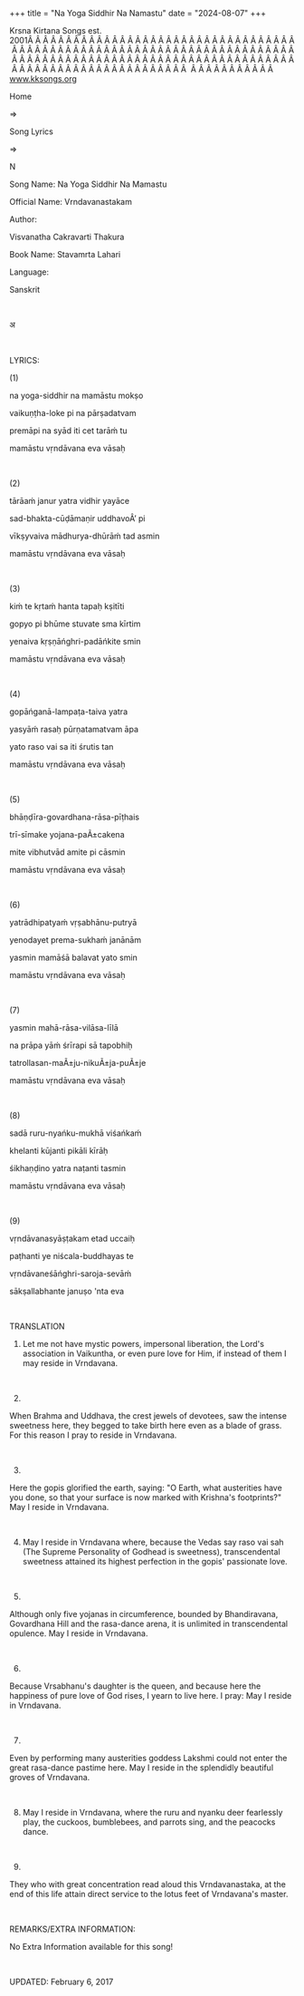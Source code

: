 +++ 
title = "Na Yoga Siddhir Na Namastu"
date = "2024-08-07"
+++

Krsna Kirtana Songs est. 2001Â Â Â Â Â Â Â Â Â Â Â Â Â Â Â Â Â Â Â Â Â Â Â Â Â Â Â Â Â Â Â Â Â Â Â Â Â Â Â Â Â Â Â Â Â Â Â Â Â Â Â Â Â Â Â Â Â Â Â Â Â Â Â Â Â Â Â Â Â Â Â Â Â Â Â Â Â Â Â Â Â Â Â Â Â Â Â Â Â Â Â Â Â Â Â Â Â Â Â Â Â Â Â Â Â Â Â Â Â Â Â Â Â Â Â Â Â Â Â Â Â Â Â Â Â Â Â Â Â Â Â Â  Â Â Â Â Â Â Â Â Â Â Â  
www.kksongs.org








Home
 
⇒
 
Song Lyrics
 
⇒
 
N


Song
Name: Na Yoga Siddhir Na Mamastu


Official
Name: Vrndavanastakam


Author:

Visvanatha Cakravarti Thakura


Book
Name: 
Stavamrta
Lahari


Language:

Sanskrit


 








अ








 


LYRICS:


(1)


na
yoga-siddhir na mamāstu mokṣo

vaikuṇṭha-loke pi na pārṣadatvam

premāpi na syād iti cet tarāḿ tu

mamāstu vṛndāvana eva vāsaḥ


 


(2)


tārāaḿ
janur yatra vidhir yayāce

sad-bhakta-cūḍāmaṇir uddhavoÂ’ pi

vīkṣyvaiva mādhurya-dhūrāḿ tad asmin

mamāstu vṛndāvana eva vāsaḥ


 


(3)


kiḿ
te kṛtaḿ hanta tapaḥ kṣitīti

gopyo pi bhūme stuvate sma kīrtim

yenaiva kṛṣṇāńghri-padāńkite smin

mamāstu vṛndāvana eva vāsaḥ


 


(4)


gopāńganā-lampaṭa-taiva
yatra

yasyāḿ rasaḥ pūrṇatamatvam āpa

yato raso vai sa iti śrutis tan

mamāstu vṛndāvana eva vāsaḥ


 


(5)


bhāṇḍīra-govardhana-rāsa-pīṭhais

trī-sīmake yojana-paÃ±cakena

mite vibhutvād amite pi cāsmin

mamāstu vṛndāvana eva vāsaḥ


 


(6)


yatrādhipatyaḿ
vṛṣabhānu-putryā

yenodayet prema-sukhaḿ janānām

yasmin mamāśā balavat yato smin

mamāstu vṛndāvana eva vāsaḥ


 


(7)


yasmin
mahā-rāsa-vilāsa-līlā

na prāpa yāḿ śrīrapi sā tapobhiḥ

tatrollasan-maÃ±ju-nikuÃ±ja-puÃ±je

mamāstu vṛndāvana eva vāsaḥ


 


(8)


sadā
ruru-nyańku-mukhā viśańkaḿ

khelanti kūjanti pikāli kīrāḥ

śikhaṇḍino yatra naṭanti tasmin

mamāstu vṛndāvana eva vāsaḥ


 


(9)


vṛndāvanasyāṣṭakam
etad uccaiḥ

paṭhanti ye niścala-buddhayas te

vṛndāvaneśāńghri-saroja-sevāḿ

sākṣallabhante januṣo 'nta eva


 


TRANSLATION


1) Let
me not have mystic powers, impersonal liberation, the Lord's association in
Vaikuntha, or even pure love for Him, if instead of them I may reside in
Vrndavana.


 


2)
When Brahma and Uddhava, the crest jewels of devotees, saw the intense
sweetness here, they begged to take birth here even as a blade of grass. For
this reason I pray to reside in Vrndavana.


 


3)
Here the gopis glorified the earth, saying: "O Earth, what austerities
have you done, so that your surface is now marked with Krishna's
footprints?" May I reside in Vrndavana.


 


4) May
I reside in Vrndavana where, because the Vedas say raso vai sah (The Supreme
Personality of Godhead is sweetness), transcendental sweetness attained its
highest perfection in the gopis' passionate love.


 


5)
Although only five yojanas in circumference, bounded by Bhandiravana,
Govardhana Hill and the rasa-dance arena, it is unlimited in transcendental
opulence. May I reside in Vrndavana.


 


6)
Because Vrsabhanu's daughter is the queen, and because here the happiness of
pure love of God rises, I yearn to live here. I pray: May I reside in
Vrndavana.


 


7)
Even by performing many austerities goddess Lakshmi could not enter the great
rasa-dance pastime here. May I reside in the splendidly beautiful groves of
Vrndavana.


 


8) May
I reside in Vrndavana, where the ruru and nyanku deer fearlessly play, the
cuckoos, bumblebees, and parrots sing, and the peacocks dance.


 


9)
They who with great concentration read aloud this Vrndavanastaka, at the end of
this life attain direct service to the lotus feet of Vrndavana's master.


 


REMARKS/EXTRA
INFORMATION:


No
Extra Information available for this song!


 


UPDATED:
 February 6, 2017